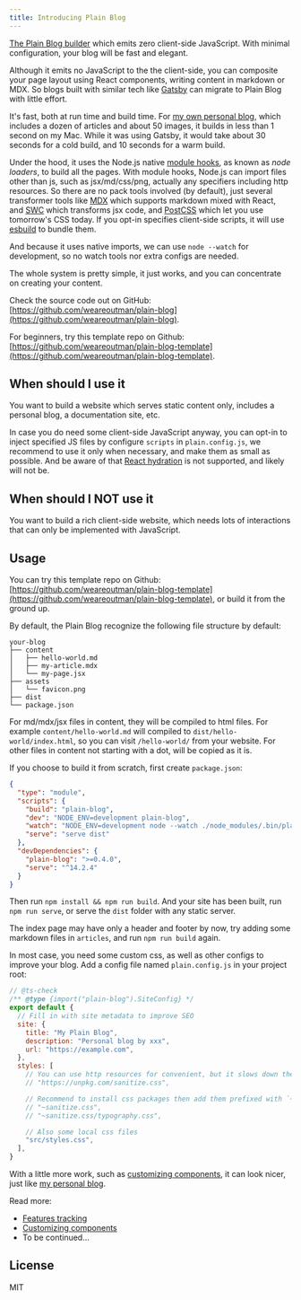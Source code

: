 ```yaml
---
title: Introducing Plain Blog
---
```


[The Plain Blog builder](https://plain-blog.js.org/) which emits zero client-side JavaScript. With minimal configuration, your blog will be fast and elegant.

Although it emits no JavaScript to the the client-side, you can composite your page layout using React components, writing content in markdown or MDX. So blogs built with similar tech like [Gatsby](https://www.gatsbyjs.com/) can migrate to Plain Blog with little effort.

It's fast, both at run time and build time. For [my own personal blog](https://www.wangshenwei.com/), which includes a dozen of articles and about 50 images, it builds in less than 1 second on my Mac. While it was using Gatsby, it would take about 30 seconds for a cold build, and 10 seconds for a warm build.

Under the hood, it uses the Node.js native [module hooks](https://nodejs.org/docs/latest-v22.x/api/module.html#customization-hooks), as known as *node loaders*, to build all the pages. With module hooks, Node.js can import files other than js, such as jsx/md/css/png, actually any specifiers including http resources. So there are no pack tools involved (by default), just several transformer tools like [MDX](https://mdxjs.com/) which supports markdown mixed with React, and [SWC](https://swc.rs/) which transforms jsx code, and [PostCSS](https://postcss.org/) which let you use tomorrow's CSS today. If you opt-in specifies client-side scripts, it will use [esbuild](https://esbuild.github.io/) to bundle them.

And because it uses native imports, we can use `node --watch` for development, so no watch tools nor extra configs are needed.

The whole system is pretty simple, it just works, and you can concentrate on creating your content.

Check the source code out on GitHub: [https://github.com/weareoutman/plain-blog](https://github.com/weareoutman/plain-blog).

For beginners, try this template repo on Github: [https://github.com/weareoutman/plain-blog-template](https://github.com/weareoutman/plain-blog-template).

## When should I use it

You want to build a website which serves static content only, includes a personal blog, a documentation site, etc.

In case you do need some client-side JavaScript anyway, you can opt-in to inject specified JS files by configure `scripts` in `plain.config.js`, we recommend to use it only when necessary, and make them as small as possible. And be aware of that [React hydration](https://react.dev/reference/react-dom/client/hydrateRoot) is not supported, and likely will not be.

## When should I NOT use it

You want to build a rich client-side website, which needs lots of interactions that can only be implemented with JavaScript.

## Usage

You can try this template repo on Github: [https://github.com/weareoutman/plain-blog-template](https://github.com/weareoutman/plain-blog-template), or build it from the ground up.

By default, the Plain Blog recognize the following file structure by default:

```text
your-blog
├── content
│   ├── hello-world.md
│   ├── my-article.mdx
│   └── my-page.jsx
├── assets
│   └── favicon.png
├── dist
└── package.json
```

For md/mdx/jsx files in content, they will be compiled to html files. For example `content/hello-world.md` will compiled to `dist/hello-world/index.html`, so you can visit `/hello-world/` from your website. For other files in content not starting with a dot, will be copied as it is.

If you choose to build it from scratch, first create `package.json`:

```json
{
  "type": "module",
  "scripts": {
    "build": "plain-blog",
    "dev": "NODE_ENV=development plain-blog",
    "watch": "NODE_ENV=development node --watch ./node_modules/.bin/plain-blog",
    "serve": "serve dist"
  },
  "devDependencies": {
    "plain-blog": ">=0.4.0",
    "serve": "^14.2.4"
  }
}
```

Then run `npm install && npm run build`. And your site has been built, run `npm run serve`, or serve the `dist` folder with any static server.

The index page may have only a header and footer by now, try adding some markdown files in `articles`, and run `npm run build` again.

In most case, you need some custom css, as well as other configs to improve your blog. Add a config file named `plain.config.js` in your project root:

```js
// @ts-check
/** @type {import("plain-blog").SiteConfig} */
export default {
  // Fill in with site metadata to improve SEO
  site: {
    title: "My Plain Blog",
    description: "Personal blog by xxx",
    url: "https://example.com",
  },
  styles: [
    // You can use http resources for convenient, but it slows down the build.
    // "https://unpkg.com/sanitize.css",

    // Recommend to install css packages then add them prefixed with `~`:
    // "~sanitize.css",
    // "~sanitize.css/typography.css",

    // Also some local css files
    "src/styles.css",
  ],
}
```

With a little more work, such as [customizing components](https://github.com/weareoutman/wangshenwei.com/blob/master/plain.config.js), it can look nicer, just like [my personal blog](https://www.wangshenwei.com/).

Read more:

- [Features tracking](01-features-tracking.md)
- [Customizing components](02-customizing-components.md)
- To be continued...

## License

MIT

